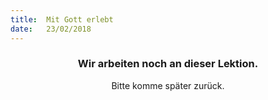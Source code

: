 ```yaml
---
title:  Mit Gott erlebt
date:   23/02/2018
---
```


### <center>Wir arbeiten noch an dieser Lektion.</center>
<center>Bitte komme später zurück.</center>